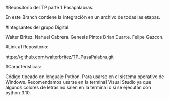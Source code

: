 #Repositorio del TP parte 1 Pasapalabras.

En este Branch contiene la integración en un archivo de todas las etapas.

#Integrantes del grupo Digital:

Walter Britez.
Nahuel Cabrera.
Genesis Pintos
Brian Duarte.
Felipe Gazcon.

#Link al Repositorio: 

https://github.com/walterbritez/TP_PasaPalabra.git

#Características:

Código tipeado en lenguaje Python.
Para usarse en el sistema operativo de Windows.
Recomendamos usarse en la terminal Visual Studio ya que algunos colores de letras no salen en la terminal o si se ejecutan con python 3.10.




